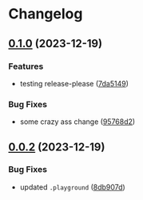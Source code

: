 # Changelog

## [0.1.0](https://github.com/limbo-works/Limbo.Nuxt.ThreeShader/compare/v0.0.2...v0.1.0) (2023-12-19)


### Features

* testing release-please ([7da5149](https://github.com/limbo-works/Limbo.Nuxt.ThreeShader/commit/7da5149e48ad50581c55793c195779da77b72699))


### Bug Fixes

* some crazy ass change ([95768d2](https://github.com/limbo-works/Limbo.Nuxt.ThreeShader/commit/95768d28c427967e7d8027a46cd2b57bc5d5a066))

## [0.0.2](https://github.com/limbo-works/Limbo.Nuxt.ThreeShader/compare/0.0.1...v0.0.2) (2023-12-19)


### Bug Fixes

* updated `.playground` ([8db907d](https://github.com/limbo-works/Limbo.Nuxt.ThreeShader/commit/8db907d4df6d39a3b92bb1d051ebebd2171647df))

